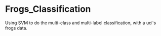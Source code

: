 # Frogs_Classification
Using SVM to do the multi-class and multi-label classification, with a uci's  frogs data.
